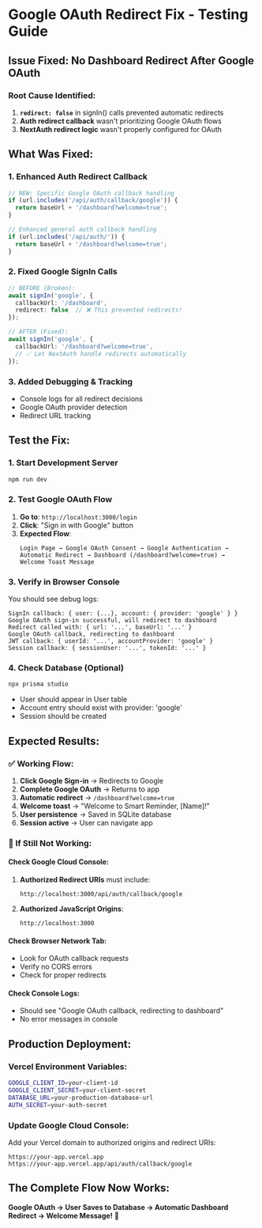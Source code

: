 # Google OAuth Redirect Fix - Testing Guide

## Issue Fixed: No Dashboard Redirect After Google OAuth

### Root Cause Identified:
1. **`redirect: false`** in signIn() calls prevented automatic redirects
2. **Auth redirect callback** wasn't prioritizing Google OAuth flows
3. **NextAuth redirect logic** wasn't properly configured for OAuth

## What Was Fixed:

### 1. Enhanced Auth Redirect Callback
```typescript
// NEW: Specific Google OAuth callback handling
if (url.includes('/api/auth/callback/google')) {
  return baseUrl + '/dashboard?welcome=true';
}

// Enhanced general auth callback handling
if (url.includes('/api/auth/')) {
  return baseUrl + '/dashboard?welcome=true';
}
```

### 2. Fixed Google SignIn Calls
```typescript
// BEFORE (Broken):
await signIn('google', { 
  callbackUrl: '/dashboard',
  redirect: false  // ❌ This prevented redirects!
});

// AFTER (Fixed):
await signIn('google', { 
  callbackUrl: '/dashboard?welcome=true',
  // ✅ Let NextAuth handle redirects automatically
});
```

### 3. Added Debugging & Tracking
- Console logs for all redirect decisions
- Google OAuth provider detection
- Redirect URL tracking

## Test the Fix:

### 1. Start Development Server
```bash
npm run dev
```

### 2. Test Google OAuth Flow
1. **Go to**: `http://localhost:3000/login`
2. **Click**: "Sign in with Google" button
3. **Expected Flow**:
   ```
   Login Page → Google OAuth Consent → Google Authentication → 
   Automatic Redirect → Dashboard (/dashboard?welcome=true) → 
   Welcome Toast Message
   ```

### 3. Verify in Browser Console
You should see debug logs:
```
SignIn callback: { user: {...}, account: { provider: 'google' } }
Google OAuth sign-in successful, will redirect to dashboard
Redirect called with: { url: '...', baseUrl: '...' }
Google OAuth callback, redirecting to dashboard
JWT callback: { userId: '...', accountProvider: 'google' }
Session callback: { sessionUser: '...', tokenId: '...' }
```

### 4. Check Database (Optional)
```bash
npx prisma studio
```
- User should appear in User table
- Account entry should exist with provider: 'google'
- Session should be created

## Expected Results:

### ✅ Working Flow:
1. **Click Google Sign-in** → Redirects to Google
2. **Complete Google OAuth** → Returns to app
3. **Automatic redirect** → `/dashboard?welcome=true`
4. **Welcome toast** → "Welcome to Smart Reminder, [Name]!"
5. **User persistence** → Saved in SQLite database
6. **Session active** → User can navigate app

### 🚨 If Still Not Working:

#### Check Google Cloud Console:
1. **Authorized Redirect URIs** must include:
   ```
   http://localhost:3000/api/auth/callback/google
   ```

2. **Authorized JavaScript Origins**:
   ```
   http://localhost:3000
   ```

#### Check Browser Network Tab:
- Look for OAuth callback requests
- Verify no CORS errors
- Check for proper redirects

#### Check Console Logs:
- Should see "Google OAuth callback, redirecting to dashboard"
- No error messages in console

## Production Deployment:

### Vercel Environment Variables:
```bash
GOOGLE_CLIENT_ID=your-client-id
GOOGLE_CLIENT_SECRET=your-client-secret
DATABASE_URL=your-production-database-url
AUTH_SECRET=your-auth-secret
```

### Update Google Cloud Console:
Add your Vercel domain to authorized origins and redirect URIs:
```
https://your-app.vercel.app
https://your-app.vercel.app/api/auth/callback/google
```

## The Complete Flow Now Works:
**Google OAuth → User Saves to Database → Automatic Dashboard Redirect → Welcome Message!** 🚀
